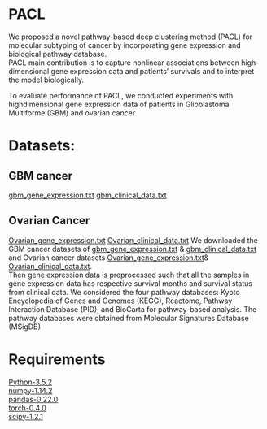 # PACL
We proposed a novel pathway-based deep clustering method (PACL) for molecular subtyping of cancer by incorporating gene expression and biological pathway database.<br/>
PACL main contribution is to capture nonlinear associations between high-dimensional gene expression data and patients’ survivals and to interpret the model biologically.

To evaluate performance of PACL, we conducted experiments with highdimensional gene expression data of patients in Glioblastoma
Multiforme (GBM) and ovarian cancer.<br/>
# Datasets:
## GBM cancer
[gbm_gene_expression.txt](https://github.com/cBioPortal/datahub/blob/master/public/gbm_tcga/data_expression.txt) 
[gbm_clinical_data.txt](https://github.com/cBioPortal/datahub/blob/master/public/gbm_tcga/data_bcr_clinical_data_patient.txt)

## Ovarian Cancer
[Ovarian_gene_expression.txt](https://github.com/cBioPortal/datahub/blob/master/public/ov_tcga/data_expression.txt) [Ovarian_clinical_data.txt](https://github.com/cBioPortal/datahub/blob/master/public/ov_tcga/data_bcr_clinical_data_patient.txt)
We downloaded the GBM cancer datasets of [gbm_gene_expression.txt](https://github.com/cBioPortal/datahub/blob/master/public/gbm_tcga/data_expression.txt) & [gbm_clinical_data.txt](https://github.com/cBioPortal/datahub/blob/master/public/gbm_tcga/data_bcr_clinical_data_patient.txt) and Ovarian cancer datasets [Ovarian_gene_expression.txt](https://github.com/cBioPortal/datahub/blob/master/public/ov_tcga/data_expression.txt)& [Ovarian_clinical_data.txt](https://github.com/cBioPortal/datahub/blob/master/public/ov_tcga/data_bcr_clinical_data_patient.txt).<br/>
Then gene expression data is preprocessed such that all the samples in gene expression data has respective survival months and survival status from clinical data.
We considered the four pathway databases: Kyoto
Encyclopedia of Genes and Genomes (KEGG), Reactome,
Pathway Interaction Database (PID), and BioCarta for
pathway-based analysis. The pathway databases were obtained
from Molecular Signatures Database (MSigDB)



# Requirements
[Python-3.5.2](https://www.python.org/downloads/release/python-352/)<br/>
[numpy-1.14.2](http://www.numpy.org/)<br/>
[pandas-0.22.0](https://pandas.pydata.org/pandas-docs/version/0.22/whatsnew.html)<br/>
[torch-0.4.0](https://pytorch.org/get-started/previous-versions/) <br/>
[scipy-1.2.1](https://pypi.org/project/scipy/) <br/>
